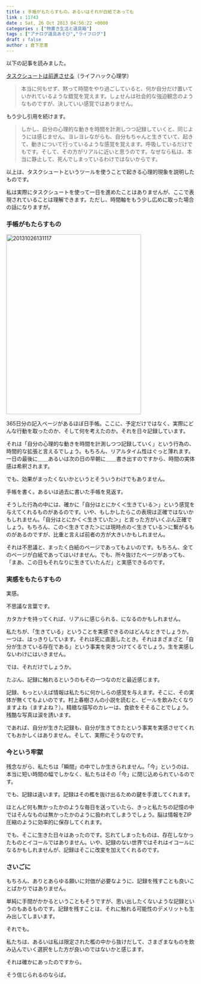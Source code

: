 ```yaml
---
title : 手帳がもたらすもの。あるいはそれが白紙であっても
link : 11743
date : Sat, 26 Oct 2013 04:56:22 +0000
categories : ["物書き生活と道具箱"]
tags : ["アナログ道具あそび","ライフログ"]
draft : false
author : 倉下忠憲
---
```


以下の記事を読みました。

<a href="http://mindhack.sakura.ne.jp/archives/1123" target="_blank">タスクシュートは前進させる</a>（ライフハック心理学）

<blockquote>
本当に何もせず、黙って時間をやり過ごしていると、何か自分だけ置いていかれているような錯覚を覚えます。しょせんは社会的な強迫観念のようなものですが、決していい感覚ではありません。
</blockquote>

もう少し引用を続けます。

<blockquote>
しかし、自分の心理的な動きを時間を計測しつつ記録していくと、同じようには感じません。ヨレヨレながらも、自分もちゃんと生きていて、起きて、動きについて行っているような感覚を覚えます。呼吸しているだけでもです。そして、その方がリアルに近いと思うのです。なぜなら私は、本当に静止して、死んでしまっているわけではないからです。
</blockquote>

以上は、タスクシュートというツールを使うことで起きる心理的現象を説明したものです。

私は実際にタスクシュートを使って一日を進めたことはありませんが、ここで表現されていることは理解できます。ただし、時間軸をもう少し広めに取った場合の話になりますが。

<H3>手帳がもたらすもの</H3>
<a href="https://rashita.net/blog/wp-content/uploads/2013/10/20131026131117.jpg"><img src="https://rashita.net/blog/wp-content/uploads/2013/10/20131026131117.jpg" alt="20131026131117" width="360" height="480" class="alignnone size-full wp-image-11744" /></a>

365日分の記入ページがあるほぼ日手帳。ここに、予定だけではなく、実際にどんな行動を取ったのか、そして何を考えたのか。それを日々記録しています。

それは「自分の心理的な動きを時間を計測しつつ記録していく」という行為の、時間的な拡張と言えるでしょう。もちろん、リアルタイム性はぐっと薄れます。一日の最後に＿＿あるいは次の日の早朝に＿＿書き出すのですから、時間の実体感は希釈されます。

でも、効果がまったくないかというとそういうわけでもありません。

手帳を書く。あるいは過去に書いた手帳を見返す。

そうした行為の中には、確かに「自分はとにかく＜生きている＞」という感覚を与えてくれるものがあるのです。いや、もしかしたらこの表現は正確ではないかもしれません。「自分はとにかく＜生きていた＞」と言った方がいくぶん正確でしょう。もちろん、この＜生きてきた＞には現時点の＜生きている＞に繋がるものがあるのですが、比重と言えば前者の方が大きいかもしれません。

それは不思議と、まったく白紙のページであってもよいのです。もちろん、全てのページが白紙であってはいけません。でも、所々抜けたページがあっても、「まあ、この日もそれなりに生きていたんだ」と実感できるのです。

<H3>実感をもたらすもの</H3>実感。

不思議な言葉です。

カタカナを持ってくれば、リアルに感じられる、になるのかもしれません。

私たちが、「生きている」ということを実感できるのはどんなときでしょうか。一つは、はっきりしています。それは死に直面したとき。それはまざまざと「自分が生きている存在である」という事実を突きつけてくるでしょう。生を実感しないわけにはいきません。

では、それだけでしょうか。

たぶん、記録に触れるというのもその一つなのだと最近感じます。

記録、もっといえば情報は私たちに何かしらの感覚を与えます。そこに、その実体が無くてもよいのです。村上春樹さんの小説を読むと、ビールを飲みたくなりますよね（ますよね？）。精緻な描写のカレーは、食欲をそそることでしょう。残酷な写真は涙を誘います。

であれば、自分が生きた記録も、自分が生きてきたという事実を実感させてくれてもおかしくはありません。そして、実際にそうなのです。

<H3>今という牢獄</H3>残念ながら、私たちは「瞬間」の中でしか生きられません。「今」というのは、本当に短い時間の幅でしかなく、私たちはその「今」に閉じ込められているのです。

でも、記録は違います。記録はその檻を抜け出るための鍵を手渡してくれます。

ほとんど何も無かったかのような毎日を送っていたら、きっと私たちの記憶の中ではそんなものは無かったかのように扱われてしまうでしょう。脳は情報をZIP圧縮のように効率的に保存してくれます。

でも、そこに生きた日々はあったのです。忘れてしまったものは、存在しなかったものとイコールではありません。いや、記録のない世界ではそれはイコールになるかもしれませんが、記録はそこに改変を加えてくれるのです。

<H3>さいごに</H3>もちろん、ありとあらゆる願いに対価が必要なように、記録を残すことも良いことばかりではありません。

単純に手間がかかるということもそうですが、思い出したくないような記録というのもあるものです。記録を残すことは、それに触れる可能性のデメリットも生み出してしまいます。

それでも。

私たちは、あるいは私は限定された檻の中から抜けだして、さまざまなものを飲み込んでいく選択をした方が良いのではないかと感じます。

それは確かにあったのですから。

そう信じられるのならば。

